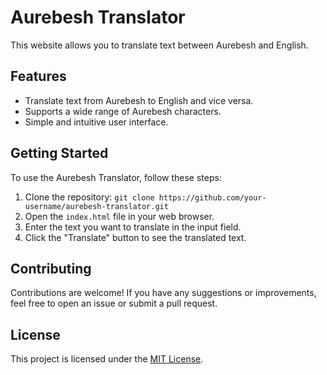 # Aurebesh Translator

This website allows you to translate text between Aurebesh and English.

## Features

- Translate text from Aurebesh to English and vice versa.
- Supports a wide range of Aurebesh characters.
- Simple and intuitive user interface.

## Getting Started

To use the Aurebesh Translator, follow these steps:

1. Clone the repository: `git clone https://github.com/your-username/aurebesh-translator.git`
2. Open the `index.html` file in your web browser.
3. Enter the text you want to translate in the input field.
4. Click the "Translate" button to see the translated text.

## Contributing

Contributions are welcome! If you have any suggestions or improvements, feel free to open an issue or submit a pull request.

## License

This project is licensed under the [MIT License](LICENSE).
